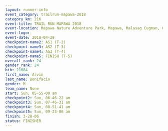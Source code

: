 ```yaml
---
layout: runner-info 
event_category: trailrun-mapawa-2018 
category_km: 21K 
event-title: TRAIL RUN MAPAWA 2018 
event-location: Mapawa Nature Adventure Park, Mapawa, Malasag Cugman, Cagayan de Oro Philippines 
event-logo: 
event-date: 2018-04-29 
checkpoint-name2: AS1 (T-2) 
checkpoint-name3: AS2 (T-3) 
checkpoint-name4: AS3 (T-4) 
checkpoint-name5: FINISH (T-5) 
overall_rank: 24
gender_rank: 24
bib: 21084
first_name: Arvin
last_name: Bonifacio
gender: M
team_name: None
start: Sun, 05-55-00 am
checkpoint2: Sun, 06-46-22 am
checkpoint3: Sun, 07-46-31 am
checkpoint4: Sun, 08-51-41 am
checkpoint5: Sun, 09-23-06 am
finish: 3-28-06
status: FINISHER
---
```

